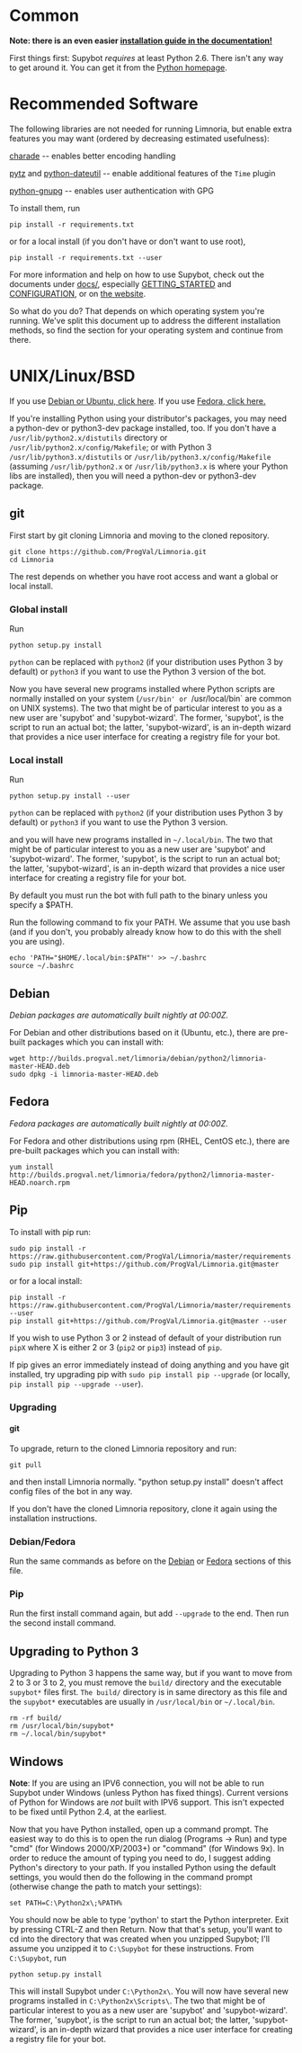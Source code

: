 # Common

**Note: there is an even easier [installation guide in the documentation!](http://doc.supybot.aperio.fr/en/latest/use/install.html)**

First things first: Supybot *requires* at least Python 2.6.  There
isn't any way to get around it.  You can get it from the [Python homepage].

[Python homepage]:http://python.org/

# Recommended Software

The following libraries are not needed for running Limnoria, but enable
extra features you may want (ordered by decreasing estimated usefulness):

[charade] -- enables better encoding handling

[pytz] and [python-dateutil] -- enable additional features of the `Time` plugin

[python-gnupg] -- enables user authentication with GPG

[charade]:https://pypi.python.org/pypi/charade
[pytz]:https://pypi.python.org/pypi/pytz
[python-dateutil]:https://pypi.python.org/pypi/python-dateutil
[python-gnupg]:https://pypi.python.org/pypi/python-gnupg

To install them, run 

`pip install -r requirements.txt`

or for a local install (if you don't have or don't want to use root), 

`pip install -r requirements.txt --user`

For more information and help on how to use Supybot, check out
the documents under [docs/], especially [GETTING_STARTED] and
[CONFIGURATION], or on [the website].

[docs/]:docs/index.rst
[GETTING_STARTED]:docs/GETTING_STARTED.rst
[CONFIGURATION]:docs/CONFIGURATION.rst
[the website]:http://supybot.aperio.fr/doc/use/index.html

So what do you do?  That depends on which operating system you're
running.  We've split this document up to address the different installation
methods, so find the section for your operating system and continue
from there.

# UNIX/Linux/BSD

If you use [Debian or Ubuntu, click here](INSTALL.md#debian). If you use [Fedora, click here.](INSTALL.md#fedora)

If you're installing Python using your distributor's packages, you may
need a python-dev or python3-dev package installed, too.  If you don't have
a `/usr/lib/python2.x/distutils` directory or 
`/usr/lib/python2.x/config/Makefile`; or with Python 3 
`/usr/lib/python3.x/distutils` or `/usr/lib/python3.x/config/Makefile` (assuming `/usr/lib/python2.x` or `/usr/lib/python3.x` is where your Python 
libs are installed), then you will need a python-dev or python3-dev package.

## git

First start by git cloning Limnoria and moving to the cloned repository.

```
git clone https://github.com/ProgVal/Limnoria.git
cd Limnoria
```

The rest depends on whether you have root access and want a global or local install.

### Global install

Run

```
python setup.py install
```

`python` can be replaced with `python2` (if your distribution 
uses Python 3 by default) or `python3` if you want to use the Python 3 
version of the bot.

Now you have several new programs installed where Python scripts are normally
installed on your system (`/usr/bin' or `/usr/local/bin` are common on
UNIX systems).  The two that might be of particular interest to you as a
new user are 'supybot' and 'supybot-wizard'.  The former, 'supybot', is
the script to run an actual bot; the latter, 'supybot-wizard', is an
in-depth wizard that provides a nice user interface for creating a
registry file for your bot.

### Local install

Run

```
python setup.py install --user
```

`python` can be replaced with `python2` (if your distribution 
uses Python 3 by default) or `python3` if you want to use the Python 3 
version.

and you will have new programs installed in `~/.local/bin`. The two that might be of particular interest to you as a
new user are 'supybot' and 'supybot-wizard'.  The former, 'supybot', is
the script to run an actual bot; the latter, 'supybot-wizard', is an
in-depth wizard that provides a nice user interface for creating a
registry file for your bot.

By default you must run the bot with full path to the binary unless you specify a $PATH.

Run the following command to fix your PATH. We assume that you use bash 
(and if you don't, you probably already know how to do this with the shell you are using).

```
echo 'PATH="$HOME/.local/bin:$PATH"' >> ~/.bashrc
source ~/.bashrc
```

## Debian

*Debian packages are automatically built nightly at 00:00Z.*

For Debian and other distributions based on it (Ubuntu, etc.), there are
pre-built packages which you can install with:

```
wget http://builds.progval.net/limnoria/debian/python2/limnoria-master-HEAD.deb
sudo dpkg -i limnoria-master-HEAD.deb
```

## Fedora

*Fedora packages are automatically built nightly at 00:00Z.*

For Fedora and other distributions using rpm (RHEL, CentOS etc.), there are
pre-built packages which you can install with:

```
yum install http://builds.progval.net/limnoria/fedora/python2/limnoria-master-HEAD.noarch.rpm
```

## Pip

To install with pip run:

```
sudo pip install -r https://raw.githubusercontent.com/ProgVal/Limnoria/master/requirements.txt
sudo pip install git+https://github.com/ProgVal/Limnoria.git@master
```

or for a local install:

```
pip install -r https://raw.githubusercontent.com/ProgVal/Limnoria/master/requirements.txt --user
pip install git+https://github.com/ProgVal/Limnoria.git@master --user
```

If you wish to use Python 3 or 2 instead of default of your distribution 
run `pipX` where X is either 2 or 3 (`pip2` or `pip3`) instead of `pip`.

If pip gives an error immediately instead of doing anything and you have git installed, try upgrading pip with `sudo pip install pip --upgrade` (or locally, `pip install pip --upgrade --user`).

### Upgrading

#### git

To upgrade, return to the cloned Limnoria repository and run:

```
git pull
```

and then install Limnoria normally. "python setup.py install" doesn't affect config files of the bot in any way.

If you don't have the cloned Limnoria repository, clone it again using the installation instructions.

### Debian/Fedora

Run the same commands as before on the [Debian](INSTALL.md#debian) or 
[Fedora](INSTALL.md#fedora) sections of this file.

### Pip

Run the first install command again, but add `--upgrade` to the 
end. Then run the second install command.

## Upgrading to Python 3

Upgrading to Python 3 happens the same way, but if you want to move from 2 to 3 
or 3 to 2, you must remove the `build/` directory and the executable 
`supybot*` files first. `The build/` directory is in same directory as this 
file and the `supybot*` executables are usually in `/usr/local/bin` or `~/.local/bin`.

```
rm -rf build/
rm /usr/local/bin/supybot*
rm ~/.local/bin/supybot*
```

## Windows

**Note**: If you are using an IPV6 connection, you will not be able
to run Supybot under Windows (unless Python has fixed things).  Current
versions of Python for Windows are *not* built with IPV6 support. This
isn't expected to be fixed until Python 2.4, at the earliest.

Now that you have Python installed, open up a command prompt.  The
easiest way to do this is to open the run dialog (Programs -> Run) and
type "cmd" (for Windows 2000/XP/2003+) or "command" (for Windows 9x).  In
order to reduce the amount of typing you need to do, I suggest adding
Python's directory to your path.  If you installed Python using the
default settings, you would then do the following in the command prompt
(otherwise change the path to match your settings):

```
set PATH=C:\Python2x\;%PATH%
```

You should now be able to type 'python' to start the Python
interpreter.  Exit by pressing CTRL-Z and then Return.  Now that that's
setup, you'll want to cd into the directory that was created when you
unzipped Supybot; I'll assume you unzipped it to `C:\Supybot` for these
instructions.  From `C:\Supybot`, run 

```
python setup.py install
```

This will install Supybot under `C:\Python2x\`.  You will now have several new
programs installed in `C:\Python2x\Scripts\`.  The two that might be of
particular interest to you as a new user are 'supybot' and 'supybot-wizard'.
The former, 'supybot', is the script to run an actual bot; the latter,
'supybot-wizard', is an in-depth wizard that provides a nice user interface for
creating a registry file for your bot.
